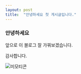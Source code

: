 ```yaml
---
layout: post
title:  "안녕하세요 첫 게시글입니다."
---
```


### 안녕하세요
앞으로 이 블로그 잘 가꿔보겠습니다.

감사합니다.

![미모티콘](../images/2024-03-19-jimin-first-post/미모티콘.png)
